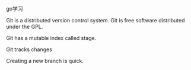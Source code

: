 go学习

Git is a distributed version control system.
Git is free software distributed under the GPL.

Git has a mutable index called stage.

Git tracks changes

Creating a new branch is quick.
